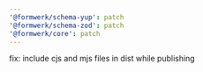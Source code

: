 ```yaml
---
'@formwerk/schema-yup': patch
'@formwerk/schema-zod': patch
'@formwerk/core': patch
---
```


fix: include cjs and mjs files in dist while publishing
